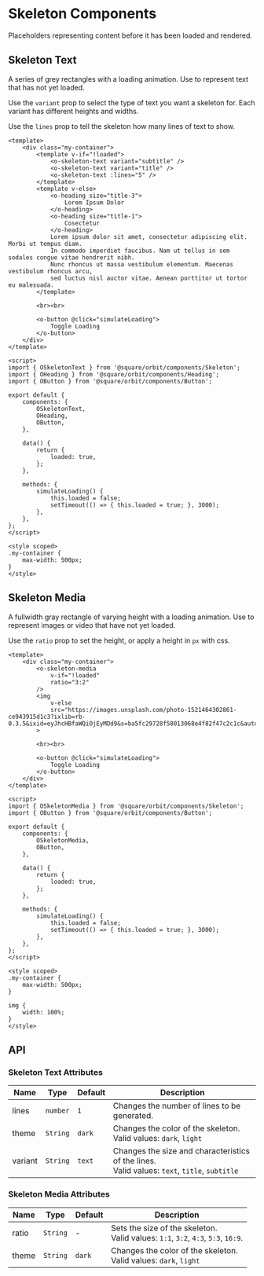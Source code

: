 # Skeleton Components
Placeholders representing content before it has been loaded and rendered.

## Skeleton Text
A series of grey rectangles with a loading animation. Use to represent text that has not yet loaded.

Use the `variant` prop to select the type of text you want a skeleton for. Each variant has different heights and widths.

Use the `lines` prop to tell the skeleton how many lines of text to show.
```vue
<template>
	<div class="my-container">
		<template v-if="!loaded">
			<o-skeleton-text variant="subtitle" />
			<o-skeleton-text variant="title" />
			<o-skeleton-text :lines="5" />
		</template>
		<template v-else>
			<o-heading size="title-3">
				Lorem Ipsum Dolor
			</o-heading>
			<o-heading size="title-1">
				Cosectetur
			</o-heading>
			Lorem ipsum dolor sit amet, consectetur adipiscing elit. Morbi ut tempus diam.
			In commodo imperdiet faucibus. Nam ut tellus in sem sodales congue vitae hendrerit nibh.
			Nunc rhoncus ut massa vestibulum elementum. Maecenas vestibulum rhoncus arcu,
			sed luctus nisl auctor vitae. Aenean porttitor ut tortor eu malesuada.
		</template>

		<br><br>

		<o-button @click="simulateLoading">
			Toggle Loading
		</o-button>
	</div>
</template>

<script>
import { OSkeletonText } from '@square/orbit/components/Skeleton';
import { OHeading } from '@square/orbit/components/Heading';
import { OButton } from '@square/orbit/components/Button';

export default {
	components: {
		OSkeletonText,
		OHeading,
		OButton,
	},

	data() {
		return {
			loaded: true,
		};
	},

	methods: {
		simulateLoading() {
			this.loaded = false;
			setTimeout(() => { this.loaded = true; }, 3000);
		},
	},
};
</script>

<style scoped>
.my-container {
	max-width: 500px;
}
</style>
```

## Skeleton Media
A fullwidth gray rectangle of varying height with a loading animation. Use to represent images or video that have not yet loaded.

Use the `ratio` prop to set the height, or apply a height in `px` with css.
```vue
<template>
	<div class="my-container">
		<o-skeleton-media
			v-if="!loaded"
			ratio="3:2"
		/>
		<img
			v-else
			src="https://images.unsplash.com/photo-1521464302861-ce943915d1c3?ixlib=rb-0.3.5&ixid=eyJhcHBfaWQiOjEyMDd9&s=ba5fc29728f58013068e4f82f47c2c1c&auto=format&fit=crop&w=500&q=60"
		>

		<br><br>

		<o-button @click="simulateLoading">
			Toggle Loading
		</o-button>
	</div>
</template>

<script>
import { OSkeletonMedia } from '@square/orbit/components/Skeleton';
import { OButton } from '@square/orbit/components/Button';

export default {
	components: {
		OSkeletonMedia,
		OButton,
	},

	data() {
		return {
			loaded: true,
		};
	},

	methods: {
		simulateLoading() {
			this.loaded = false;
			setTimeout(() => { this.loaded = true; }, 3000);
		},
	},
};
</script>

<style scoped>
.my-container {
	max-width: 500px;
}

img {
	width: 100%;
}
</style>
```

## API

### Skeleton Text Attributes
| Name | Type | Default | Description |
| ---- | ---- |-------- |------------ |
| lines | `number` | `1` | Changes the number of lines to be generated. |
| theme | `String` | `dark` | Changes the color of the skeleton.<br>Valid values: `dark`, `light` |
| variant | `String` | `text` | Changes the size and characteristics of the lines.<br>Valid values: `text`, `title`, `subtitle`

### Skeleton Media Attributes
| Name | Type | Default | Description |
| ---- | ---- | ------- | ----------- |
| ratio | `String` | - | Sets the size of the skeleton.<br>Valid values: `1:1`, `3:2`, `4:3`, `5:3`, `16:9`. |
| theme | `String` | `dark` | Changes the color of the skeleton.<br>Valid values: `dark`, `light` |
